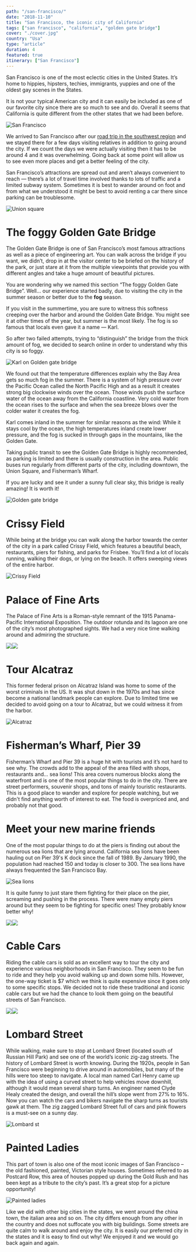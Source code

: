 ```yaml
---
path: "/san-francisco/"
date: "2018-11-10"
title: "San Francisco, the iconic city of California"
tags: ["san francisco", "california", "golden gate bridge"]
cover: "./cover.jpg"
country: "Usa"
type: "article"
duration: 4
featured: true
itinerary: ["San Francisco"]
---
```


San Francisco is one of the most eclectic cities in the United States. It’s home to hippies, hipsters, techies, immigrants, yuppies and one of the oldest gay scenes in the States.

It is not your typical American city and it can easily be included as one of our favorite city since there are so much to see and do. Overall it seems that California is quite different from the other states that we had been before.

![San Francisco](SF.jpg)

We arrived to San Francisco after our [road trip in the southwest region](/road-trip-southwest/) and we stayed there for a few days visiting relatives in addition to going around the city. If we count the days we were actually visiting then it has to be around 4 and it was overwhelming. Going back at some point will allow us to see even more places and get a better feeling of the city.

<tip title="Transportation">
San Francisco’s attractions are spread out and aren’t always convenient to reach — there’s a lot of travel time involved thanks to lots of traffic and a limited subway system. Sometimes it is best to wander around on foot and from what we understood it might be best to avoid renting a car there since parking can be troublesome.
</tip>

![Union square](unionsqr.jpg)

# The foggy Golden Gate Bridge

The Golden Gate Bridge is one of San Francisco’s most famous attractions as well as a piece of engineering art. You can walk across the bridge if you want, we didn’t, drop in at the visitor center to be briefed on the history of the park, or just stare at it from the multiple viewpoints that provide you with different angles and take a huge amount of beautiful pictures.

You are wondering why we named this section “The foggy Golden Gate Bridge”. Well… our experience started badly, due to visiting the city in the summer season or better due to the **fog** season.

If you visit in the summertime, you are sure to witness this softness creeping over the harbor and around the Golden Gate Bridge. You might see it at other times of the year, but summer is the most likely. The fog is so famous that locals even gave it a name — Karl.

So after two failed attempts, trying to “distinguish” the bridge from the thick amount of fog, we decided to search online in order to understand why this city is so foggy.

![Karl on Golden gate bridge](gate2.jpg)

We found out that the temperature differences explain why the Bay Area gets so much fog in the summer. There is a system of high pressure over the Pacific Ocean called the North Pacific High and as a result it creates strong big clockwise winds over the ocean. Those winds push the surface water of the ocean away from the California coastline. Very cold water from the ocean rises to the surface and when the sea breeze blows over the colder water it creates the fog.

Karl comes inland in the summer for similar reasons as the wind: While it stays cool by the ocean, the high temperatures inland create lower pressure, and the fog is sucked in through gaps in the mountains, like the Golden Gate.

<tip title="Going there by bus">
Taking public transit to see the Golden Gate Bridge is highly recommended, as parking is limited and there is usually construction in the area. Public buses run regularly from different parts of the city, including downtown, the Union Square, and Fisherman’s Wharf.
</tip>

If you are lucky and see it under a sunny full clear sky, this bridge is really amazing! It is worth it!

![Golden gate bridge](gate5.jpg)

# Crissy Field

While being at the bridge you can walk along the harbor towards the center of the city in a park called Crissy Field, which features a beautiful beach, restaurants, piers for fishing, and parks for Frisbee. You’ll find a lot of locals running, walking their dogs, or lying on the beach. It offers sweeping views of the entire harbor.

![Crissy Field](gate4.jpg)

# Palace of Fine Arts

The Palace of Fine Arts is a Roman-style remnant of the 1915 Panama-Pacific International Exposition. The outdoor rotunda and its lagoon are one of the city’s most photographed sights. We had a very nice time walking around and admiring the structure.

<photo-composition><img src="palaceArts2.jpg" /><img src="palaceArts3.jpg" /></photo-composition>

# Tour Alcatraz

This former federal prison on Alcatraz Island was home to some of the worst criminals in the US. It was shut down in the 1970s and has since become a national landmark people can explore. Due to limited time we decided to avoid going on a tour to Alcatraz, but we could witness it from the harbor.

![Alcatraz](alcatraz1.jpg)

# Fisherman’s Wharf, Pier 39

Fisherman’s Wharf and Pier 39 is a huge hit with tourists and it’s not hard to see why. The crowds add to the appeal of the area filled with shops, restaurants and… sea lions!
This area covers numerous blocks along the waterfront and is one of the most popular things to do in the city. There are street performers, souvenir shops, and tons of mainly touristic restaurants. This is a good place to wander and explore for people watching, but we didn't find anything worth of interest to eat. The food is overpriced and, and probably not that good.

# Meet your new marine friends

One of the most popular things to do at the piers is finding out about the numerous sea lions that are lying around. California sea lions have been hauling out on Pier 39's K dock since the fall of 1989. By January 1990, the population had reached 150 and today is closer to 300. The sea lions have always frequented the San Francisco Bay.

![Sea lions](fwkies1.jpg)

It is quite funny to just stare them fighting for their place on the pier, screaming and pushing in the process. There were many empty piers around but they seem to be fighting for specific ones! They probably know better why!

<photo-composition><img src="fwkies2.jpg" /><img src="fwkies3.jpg" /></photo-composition>

# Cable Cars

Riding the cable cars is sold as an excellent way to tour the city and experience various neighborhoods in San Francisco. They seem to be fun to ride and they help you avoid walking up and down some hills. However, the one-way ticket is $7 which we think is quite expensive since it goes only to some specific stops.
We decided not to ride these traditional and iconic cable cars but we had the chance to look them going on the beautiful streets of San Francisco.

<photo-composition><img src="cablecar2.jpg" /><img src="cablecar1.jpg" /></photo-composition>

# Lombard Street

While walking, make sure to stop at Lombard Street (located south of Russian Hill Park) and see one of the world’s iconic zig-zag streets.
The history of Lombard Street is worth knowing. During the 1920s, people in San Francisco were beginning to drive around in automobiles, but many of the hills were too steep to navigate. A local man named Carl Henry came up with the idea of using a curved street to help vehicles move downhill, although it would mean several sharp turns. An engineer named Clyde Healy created the design, and overall the hill’s slope went from 27% to 16%. Now you can watch the cars and bikers navigate the sharp turns as tourists gawk at them.
The zig zagged Lombard Street full of cars and pink flowers is a must-see on a sunny day.

![Lombard st](lombard.jpg)

# Painted Ladies

This part of town is also one of the most iconic images of San Francisco – the old fashioned, painted, Victorian style houses. Sometimes referred to as Postcard Row, this area of houses popped up during the Gold Rush and has been kept as a tribute to the city’s past.
It’s a great stop for a picture opportunity!

![Painted ladies](paintedLadies.jpg)

Like we did with other big cities in the states, we went around the china town, the italian area and so on. The city differs enough from any other in the country and does not suffocate you with big buildings. Some streets are quite calm to walk around and enjoy the city. It is easily our preferred city in the states and it is easy to find out why! We enjoyed it and we would go back again and again.
